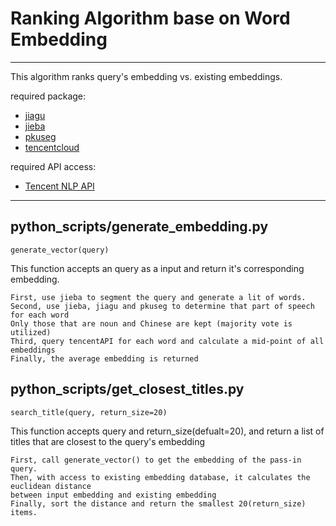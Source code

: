 # Ranking Algorithm base on Word Embedding

---

This algorithm ranks query's embedding vs. existing embeddings. 

required package: 

- [jiagu](https://pypi.org/project/jiagu/)
- [jieba](https://pypi.org/project/jieba/)
- [pkuseg](https://pypi.org/project/pkuseg/)
- [tencentcloud](https://cloud.tencent.com/document/sdk/Python)

required API access: 

- [Tencent NLP API](https://cloud.tencent.com/product/nlp)

---

## python_scripts/generate_embedding.py 

    generate_vector(query)
    
This function accepts an query as a input and return it's corresponding embedding. 

    First, use jieba to segment the query and generate a lit of words. 
    Second, use jieba, jiagu and pkuseg to determine that part of speech for each word 
    Only those that are noun and Chinese are kept (majority vote is utilized)
    Third, query tencentAPI for each word and calculate a mid-point of all embeddings 
    Finally, the average embedding is returned 

## python_scripts/get_closest_titles.py 

    search_title(query, return_size=20)

This function accepts query and return_size(defualt=20), and return a list of titles that are closest to the query's embedding 

    First, call generate_vector() to get the embedding of the pass-in query. 
    Then, with access to existing embedding database, it calculates the euclidean distance
    between input embedding and existing embedding 
    Finally, sort the distance and return the smallest 20(return_size) items. 